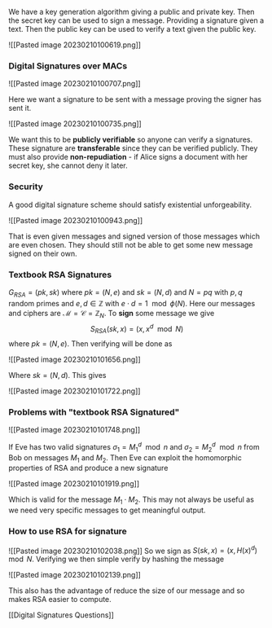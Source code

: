 We have a key generation algorithm giving a public and private key. Then the secret key can be used to sign a message. Providing a signature given a text. Then the public key can be used to verify a text given the public key.

![[Pasted image 20230210100619.png]]

### Digital Signatures over MACs
![[Pasted image 20230210100707.png]]

Here we want a signature to be sent with a message proving the signer has sent it.

![[Pasted image 20230210100735.png]]

We want this to be **publicly verifiable** so anyone can verify a signatures. These signature are **transferable** since they can be verified publicly. They must also provide **non-repudiation** - if Alice signs a document with her secret key, she cannot deny it later.

### Security
A good digital signature scheme should satisfy existential unforgeability.

![[Pasted image 20230210100943.png]]

That is even given messages and signed version of those messages which are even chosen. They should still not be able to get some new message signed on their own.

### Textbook RSA Signatures
$G_{RSA}=(pk,sk)$ where $pk=(N,e)$ and $sk=(N,d)$ and $N=pq$ with $p,q$ random primes and $e,d\in\mathbb Z$ with $e\cdot d=1\mod\phi(N)$. Here our messages and ciphers are $\mathcal M=\mathcal C=\mathbb Z_N$. To **sign** some message we give $$S_{RSA}(sk,x)=(x,x^d\mod N)$$where $pk=(N,e)$. Then verifying will be done as 

![[Pasted image 20230210101656.png]]

Where $sk=(N,d)$. This gives 

![[Pasted image 20230210101722.png]]

### Problems with "textbook RSA Signatured"
![[Pasted image 20230210101748.png]]

If Eve has two valid signatures $\sigma_1=M_1^d\mod n$ and $\sigma_2=M_2^d\mod n$ from Bob on messages $M_1$ and $M_2$. Then Eve can exploit the homomorphic properties of RSA and produce a new signature

![[Pasted image 20230210101919.png]]

Which is valid for the message $M_1\cdot M_2$. This may not always be useful as we need very specific messages to get meaningful output.

### How to use RSA for signature
![[Pasted image 20230210102038.png]]
So we sign as $S(sk,x)=(x,H(x)^d)\mod N$. Verifying we then simple verify by hashing the message

![[Pasted image 20230210102139.png]]

This also has the advantage of reduce the size of our message and so makes RSA easier to compute.

[[Digital Signatures Questions]]